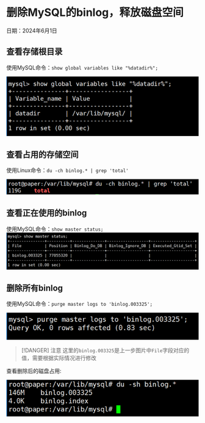 
# 删除MySQL的binlog，释放磁盘空间

日期：2024年6月1日

## 查看存储根目录

使用MySQL命令：`show global variables like "%datadir%";`

![查看存储根目录](./images/mysql-binlog_1.png)

## 查看占用的存储空间

使用Linux命令：`du -ch binlog.* | grep 'total'`

![查看占用的存储空间](./images/mysql-binlog_2.png)

## 查看正在使用的binlog

使用MySQL命令：`show master status;`
![查看正在使用的binlog](./images/mysql-binlog_3.png)

## 删除所有binlog

使用MySQL命令：`purge master logs to 'binlog.003325';`

![删除binlog](./images/mysql-binlog_4.png)

> [!DANGER] 注意
> 这里的`binlog.003325`是上一步图片中`File`字段对应的值，需要根据实际情况进行修改

查看删除后的磁盘占用:

![查看删除后的磁盘占用](./images/mysql-binlog_5.png)